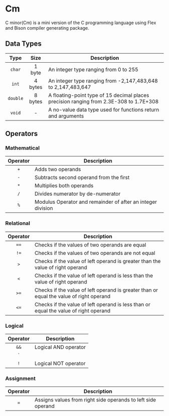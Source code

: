 # Cm

C minor(Cm) is a mini version of the C programming language using Flex and Bison compiler generating package.

## Data Types

|Type    |Size   |Description                                                                           |
|:------:|:-----:|--------------------------------------------------------------------------------------|
|`char`  |1 byte |An integer type ranging from 0 to 255                                                 |
|`int`   |4 bytes|An integer type ranging from -2,147,483,648 to 2,147,483,647                          |
|`double`|8 bytes|A floating-point type of 15 decimal places precision ranging from 2.3E-308 to 1.7E+308|
|`void`  |-      |A no-value data type used for functions return and arguments                          |

## Operators

### Mathematical

|Operator|Description                                                |
|:------:|-----------------------------------------------------------|
|`+`     |Adds two operands                                          |
|`-`     |Subtracts second operand from the first                    |
|`*`     |Multiplies both operands                                   |
|`/`     |Divides numerator by de-numerator                          |
|`%`     |Modulus Operator and remainder of after an integer division|

### Relational

|Operator|Description                                                                            |
|:------:|---------------------------------------------------------------------------------------|
|`==`    |Checks if the values of two operands are equal                                         |
|`!=`    |Checks if the values of two operands are not equal                                     |
|`>`     |Checks if the value of left operand is greater than the value of right operand         |
|`<`     |Checks if the value of left operand is less than the value of right operand            |
|`>=`    |Checks if the value of left operand is greater than or equal the value of right operand|
|`<=`    |Checks if the value of left operand is less than or equal the value of right operand   |

### Logical

|Operator|Description         |
|:------:|--------------------|
|`&&`    |Logical AND operator|
|`||`    |Logical OR operator |
|`!`     |Logical NOT operator|

### Assignment

|Operator|Description                                                 |
|:------:|------------------------------------------------------------|
|`=`     |Assigns values from right side operands to left side operand|